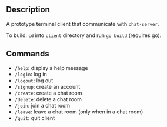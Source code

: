 ## Description

A prototype terminal client that communicate with `chat-server`.

To build:
`cd` into `client` directory and run `go build` (requires go).

## Commands

- `/help`: display a help message
- `/login`: log in
- `/logout`: log out
- `/signup`: create an account
- `/create`: create a chat room
- `/delete`: delete a chat room
- `/join`: join a chat room
- `/leave`: leave a chat room (only when in a chat room)
- `/quit`: quit client


